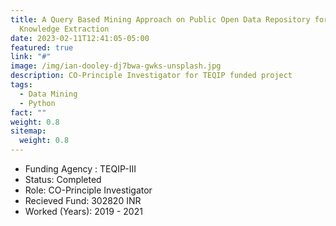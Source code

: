 ```yaml
---
title: A Query Based Mining Approach on Public Open Data Repository for
  Knowledge Extraction
date: 2023-02-11T12:41:05-05:00
featured: true
link: "#"
image: /img/ian-dooley-dj7bwa-gwks-unsplash.jpg
description: CO-Principle Investigator for TEQIP funded project
tags:
  - Data Mining
  - Python
fact: ""
weight: 0.8
sitemap:
  weight: 0.8
---
```


- Funding Agency : TEQIP-III
- Status: Completed
- Role: CO-Principle Investigator
- Recieved Fund: 302820 INR
- Worked (Years): 2019 - 2021
